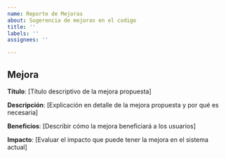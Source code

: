 ```yaml
---
name: Reporte de Mejoras
about: Sugerencia de mejoras en el codigo
title: ''
labels: ''
assignees: ''

---
```


## Mejora

**Título**: [Título descriptivo de la mejora propuesta]

**Descripción**:
[Explicación en detalle de la mejora propuesta y por qué es necesaria]

**Beneficios**:
[Describir cómo la mejora beneficiará a los usuarios]

**Impacto**:
[Evaluar el impacto que puede tener la mejora en el sistema actual]
